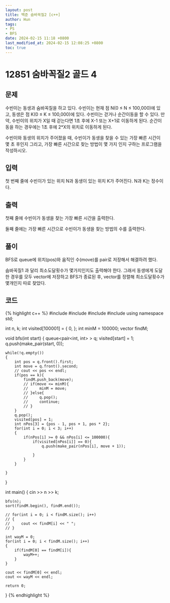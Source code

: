```yaml
---
layout: post
title: 백준 숨바꼭질2 [c++]
author: Hun
tags:
- PS
- BFS
date: 2024-02-15 11:18 +0800
last_modified_at: 2024-02-15 12:08:25 +0800
toc: true
---
```


# 12851 숨바꼭질2 골드 4

## 문제

수빈이는 동생과 숨바꼭질을 하고 있다. 수빈이는 현재 점 N(0 ≤ N ≤ 100,000)에 있고, 동생은 점 K(0 ≤ K ≤ 100,000)에 있다. 수빈이는 걷거나 순간이동을 할 수 있다. 만약, 수빈이의 위치가 X일 때 걷는다면 1초 후에 X-1 또는 X+1로 이동하게 된다. 순간이동을 하는 경우에는 1초 후에 2*X의 위치로 이동하게 된다.

수빈이와 동생의 위치가 주어졌을 때, 수빈이가 동생을 찾을 수 있는 가장 빠른 시간이 몇 초 후인지 그리고, 가장 빠른 시간으로 찾는 방법이 몇 가지 인지 구하는 프로그램을 작성하시오.

## 입력
첫 번째 줄에 수빈이가 있는 위치 N과 동생이 있는 위치 K가 주어진다. N과 K는 정수이다.

## 출력
첫째 줄에 수빈이가 동생을 찾는 가장 빠른 시간을 출력한다.

둘째 줄에는 가장 빠른 시간으로 수빈이가 동생을 찾는 방법의 수를 출력한다.

## 풀이

BFS로 queue에 위치(pos)와 움직인 수(move)를 pair로 저장해서 해결하려 했다.

숨바꼭질1 과 달리 최소도달횟수가 몇가지인지도 출력해야 한다. 그래서 동생에게 도달한 경우를 모두 vector에 저장하고
BFS가 종료된 후, vector를 정렬해 최소도달횟수가 몇개인지 따로 찾았다.

## 코드
{% highlight c++ %}
#include <iostream>
#include <queue>
#include <vector>
#include <algorithm>
using namespace std;

int n, k;
int visited[100001] = { 0, };
int minM = 100000;
vector<int> findM;

void bfs(int start)
{
    queue<pair<int, int> > q;
    visited[start] = 1;
    q.push(make_pair(start, 0));

    while(!q.empty())
    {
        int pos = q.front().first;
        int move = q.front().second;
        // cout << pos << endl;
        if(pos == k){
            findM.push_back(move);
            // if(move <= minM){
            //     minM = move;
            // }else{
            //     q.pop();
            //     continue;
            // }
        }
        q.pop();
        visited[pos] = 1;
        int nPos[3] = {pos - 1, pos + 1, pos * 2};
        for(int i = 0; i < 3; i++)
        {
            if(nPos[i] >= 0 && nPos[i] <= 100000){
                if(visited[nPos[i]] == 0){
                    q.push(make_pair(nPos[i], move + 1));
                    
                }
            }   
        }

    }   
    
}


int main()
{
    cin >> n >> k;

    bfs(n);
    sort(findM.begin(), findM.end());

    // for(int i = 0; i < findM.size(); i++)
    // {
    //     cout << findM[i] << " ";
    // }

    int wayM = 0;
    for(int i = 0; i < findM.size(); i++)
    {
        if(findM[0] == findM[i]){
            wayM++;
        }
    }

    cout << findM[0] << endl;
    cout << wayM << endl;

    return 0;
}
{% endhighlight %}
